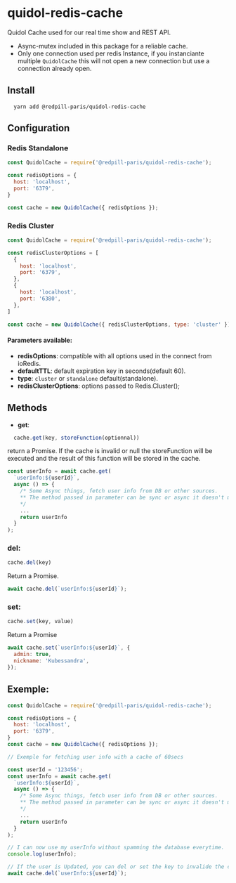 # quidol-redis-cache
Quidol Cache used for our real time show and REST API.

- Async-mutex included in this package for a reliable cache.
- Only one connection used per redis Instance, if you instanciante multiple `QuidolCache` this will not open a new connection but use a connection already open.

## Install

```
  yarn add @redpill-paris/quidol-redis-cache
```

## Configuration

### Redis Standalone
```javascript
const QuidolCache = require('@redpill-paris/quidol-redis-cache');

const redisOptions = {
  host: 'localhost',
  port: '6379',
}

const cache = new QuidolCache({ redisOptions });
```
### Redis Cluster
```javascript
const QuidolCache = require('@redpill-paris/quidol-redis-cache');

const redisClusterOptions = [
  {
    host: 'localhost',
    port: '6379',
  },
  {
    host: 'localhost',
    port: '6380',
  },
]

const cache = new QuidolCache({ redisClusterOptions, type: 'cluster' });
```

#### Parameters available:
- **redisOptions**: compatible with all options used in the connect from ioRedis.
- **defaultTTL**: default expiration key in seconds(default 60).
- **type**: `cluster` or `standalone` default(standalone).
- **redisClusterOptions**: options passed to Redis.Cluster();

## Methods

- **get**:
```javascript
  cache.get(key, storeFunction(optionnal))
```
return a Promise.
If the cache is invalid or null the storeFunction will be executed and the result of this function will be stored in the cache.
```javascript
const userInfo = await cache.get(
  `userInfo:${userId}`,
  async () => {
    /* Some Async things, fetch user info from DB or other sources.
    ** The method passed in parameter can be sync or async it doesn't matter everything is handled in the package.
    */
    ...
    return userInfo
  }
);
```

### del: 
```javascript
cache.del(key)
```
 Return a Promise.
```javascript
await cache.del(`userInfo:${userId}`);
```
### set: 
```javascript
cache.set(key, value)
```
Return a Promise
```javascript
await cache.set(`userInfo:${userId}`, {
  admin: true,
  nickname: 'Kubessandra',
});
```

## Exemple:

```javascript
const QuidolCache = require('@redpill-paris/quidol-redis-cache');

const redisOptions = {
  host: 'localhost',
  port: '6379',
}
const cache = new QuidolCache({ redisOptions });

// Exemple for fetching user info with a cache of 60secs

const userId = '123456';
const userInfo = await cache.get(
  `userInfo:${userId}`,
  async () => {
    /* Some Async things, fetch user info from DB or other sources.
    ** The method passed in parameter can be sync or async it doesn't matter everything is handled in the package.
    */
    ...
    return userInfo
  }
);

// I can now use my userInfo without spamming the database everytime.
console.log(userInfo);

// If the user is Updated, you can del or set the key to invalide the cache and requesting a new fetch on the next req.
await cache.del(`userInfo:${userId}`);
```